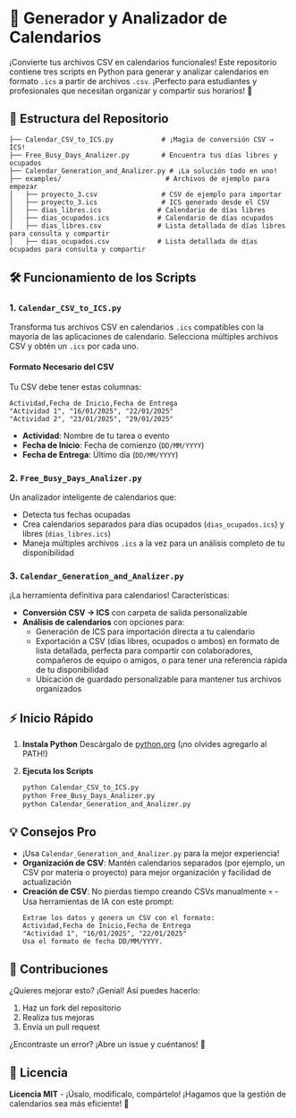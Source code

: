 # 📅 Generador y Analizador de Calendarios

¡Convierte tus archivos CSV en calendarios funcionales! Este repositorio contiene tres scripts en Python para generar y analizar calendarios en formato `.ics` a partir de archivos `.csv`. ¡Perfecto para estudiantes y profesionales que necesitan organizar y compartir sus horarios! 🚀

## 📁 Estructura del Repositorio

```
├── Calendar_CSV_to_ICS.py            # ¡Magia de conversión CSV → ICS!
├── Free_Busy_Days_Analizer.py        # Encuentra tus días libres y ocupados
├── Calendar_Generation_and_Analizer.py # ¡La solución todo en uno!
├── examples/                          # Archivos de ejemplo para empezar
│   ├── proyecto_3.csv                # CSV de ejemplo para importar
│   ├── proyecto_3.ics                # ICS generado desde el CSV
│   ├── dias_libres.ics              # Calendario de días libres
│   ├── dias_ocupados.ics            # Calendario de días ocupados
│   ├── dias_libres.csv              # Lista detallada de días libres para consulta y compartir
│   ├── dias_ocupados.csv            # Lista detallada de días ocupados para consulta y compartir
```

## 🛠️ Funcionamiento de los Scripts

### 1. `Calendar_CSV_to_ICS.py`

Transforma tus archivos CSV en calendarios `.ics` compatibles con la mayoría de las aplicaciones de calendario. Selecciona múltiples archivos CSV y obtén un `.ics` por cada uno.

#### **Formato Necesario del CSV**

Tu CSV debe tener estas columnas:

```
Actividad,Fecha de Inicio,Fecha de Entrega
"Actividad 1", "16/01/2025", "22/01/2025"
"Actividad 2", "23/01/2025", "29/01/2025"
```

- **Actividad**: Nombre de tu tarea o evento
- **Fecha de Inicio**: Fecha de comienzo (`DD/MM/YYYY`)
- **Fecha de Entrega**: Último día (`DD/MM/YYYY`)

### 2. `Free_Busy_Days_Analizer.py`

Un analizador inteligente de calendarios que:
- Detecta tus fechas ocupadas
- Crea calendarios separados para días ocupados (`dias_ocupados.ics`) y libres (`dias_libres.ics`)
- Maneja múltiples archivos `.ics` a la vez para un análisis completo de tu disponibilidad

### 3. `Calendar_Generation_and_Analizer.py`

¡La herramienta definitiva para calendarios! Características:
- **Conversión CSV → ICS** con carpeta de salida personalizable
- **Análisis de calendarios** con opciones para:
  - Generación de ICS para importación directa a tu calendario
  - Exportación a CSV (días libres, ocupados o ambos) en formato de lista detallada, perfecta para compartir con colaboradores, compañeros de equipo o amigos, o para tener una referencia rápida de tu disponibilidad
  - Ubicación de guardado personalizable para mantener tus archivos organizados

## ⚡ Inicio Rápido

1. **Instala Python**
   Descárgalo de [python.org](https://www.python.org/) (¡no olvides agregarlo al PATH!)

2. **Ejecuta los Scripts**
   ```bash
   python Calendar_CSV_to_ICS.py
   python Free_Busy_Days_Analizer.py
   python Calendar_Generation_and_Analizer.py
   ```

## 💡 Consejos Pro

- ¡Usa `Calendar_Generation_and_Analizer.py` para la mejor experiencia!
- **Organización de CSV**: Mantén calendarios separados (por ejemplo, un CSV por materia o proyecto) para mejor organización y facilidad de actualización
- **Creación de CSV**: No pierdas tiempo creando CSVs manualmente 💀 - Usa herramientas de IA con este prompt:
  ```
  Extrae los datos y genera un CSV con el formato:
  Actividad,Fecha de Inicio,Fecha de Entrega
  "Actividad 1", "16/01/2025", "22/01/2025"
  Usa el formato de fecha DD/MM/YYYY.
  ```

## 🤝 Contribuciones

¿Quieres mejorar esto? ¡Genial! Así puedes hacerlo:
1. Haz un fork del repositorio
2. Realiza tus mejoras
3. Envía un pull request

¿Encontraste un error? ¡Abre un issue y cuéntanos! 🐛

## 📝 Licencia

**Licencia MIT** - ¡Úsalo, modifícalo, compártelo! ¡Hagamos que la gestión de calendarios sea más eficiente! 🎉